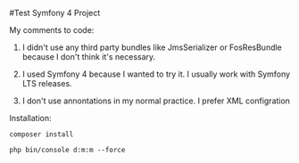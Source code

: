 #Test Symfony 4 Project

My comments to code:

1. I didn't use any third party bundles like JmsSerializer or FosResBundle because I don't think it's necessary.

2. I used Symfony 4 because I wanted to try it. I usually work with Symfony LTS releases.

3. I don't use annontations in my normal practice. I prefer XML configration

Installation:

`composer install`

`php bin/console d:m:m --force`
